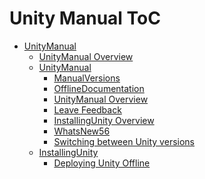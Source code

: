 Unity Manual ToC
================
 - [UnityManual]()
	 - [UnityManual Overview](UnityManual.md)
	 - [UnityManual]()
		 - [ManualVersions](ManualVersions.md)
		 - [OfflineDocumentation](OfflineDocumentation.md)
		 - [UnityManual Overview](UnityManual_1.md)
		 - [Leave Feedback](LeaveFeedback.md)
		 - [InstallingUnity Overview](InstallingUnity.md)
		 - [WhatsNew56](WhatsNew56.md)
		 - [Switching between Unity versions](SwitchingDocumentationVersions.md)
	 - [InstallingUnity]()
		 - [Deploying Unity Offline](DeployingUnityOffline.md)

